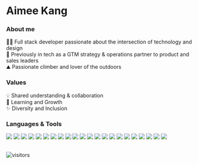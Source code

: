 # Aimee Kang

### About me 
👩‍💻 Full stack developer passionate about the intersection of technology and design <br>
🤝 Previously in tech as a GTM strategy & operations partner to product and sales leaders <br>
⛰️ Passionate climber and lover of the outdoors <br>


### Values
💡 Shared understanding & collaboration <br>
🚀 Learning and Growth <br>
✨ Diversity and Inclusion <br>


<!--
<p align="left">
<img src="https://cdn.jsdelivr.net/gh/devicons/devicon/icons/javascript/javascript-original.svg" width="45" height="45" />     
<img src="https://cdn.jsdelivr.net/gh/devicons/devicon/icons/react/react-original.svg" width="45" height="45" />
<img src="https://cdn.jsdelivr.net/gh/devicons/devicon/icons/nodejs/nodejs-original-wordmark.svg" width="45" height="45" />  
<img src="https://cdn.jsdelivr.net/gh/devicons/devicon/icons/express/express-original.svg" width="45" height="45" /> 
<img src="https://cdn.jsdelivr.net/gh/devicons/devicon/icons/postgresql/postgresql-plain-wordmark.svg" width="45" height="45" />
<img src="https://cdn.jsdelivr.net/gh/devicons/devicon/icons/mysql/mysql-original-wordmark.svg" width="45" height="45" />
<img src="https://cdn.jsdelivr.net/gh/devicons/devicon/icons/npm/npm-original-wordmark.svg" width="45" height="45" />
<img src="https://cdn.jsdelivr.net/gh/devicons/devicon/icons/redis/redis-plain-wordmark.svg" width="45" height="45" />          
<img src="https://cdn.jsdelivr.net/gh/devicons/devicon/icons/nginx/nginx-original.svg" width="45" height="45" />  
<img src="https://cdn.jsdelivr.net/gh/devicons/devicon/icons/git/git-original.svg" width="45" height="45" />  
<img src="https://cdn.jsdelivr.net/gh/devicons/devicon/icons/babel/babel-original.svg" width="45" height="45" />
<img src="https://cdn.jsdelivr.net/gh/devicons/devicon/icons/amazonwebservices/amazonwebservices-original-wordmark.svg" width="45" height="45" />          
</p>        
-->
          

### Languages & Tools
<div align='left'>
<img src='https://img.shields.io/badge/javascript-%23323330.svg?style=for-the-badge&logo=javascript&logoColor=%23F7DF1E' />
<img src="https://img.shields.io/badge/React-20232A?style=for-the-badge&logo=react&logoColor=61DAFB" />
<img src="https://img.shields.io/badge/react_native-%2320232a.svg?style=for-the-badge&logo=react&logoColor=%2361DAFB" />
<img src="https://img.shields.io/badge/Webpack-8DD6F9?style=for-the-badge&logo=Webpack&logoColor=white" />
<img src="https://img.shields.io/badge/Babel-F9DC3E?style=for-the-badge&logo=babel&logoColor=white" />
<img src='https://img.shields.io/badge/html5-%23E34F26.svg?style=for-the-badge&logo=html5&logoColor=white' />
<img src='https://img.shields.io/badge/css3-%231572B6.svg?style=for-the-badge&logo=css3&logoColor=white' />
<img src='https://img.shields.io/badge/Node.js-339933.svg?style=for-the-badge&logo=nodedotjs&logoColor=white' />
<img src='https://img.shields.io/badge/Express-000000.svg?style=for-the-badge&logo=Express&logoColor=white' />
<img src='https://img.shields.io/badge/PostgreSQL-4169E1.svg?style=for-the-badge&logo=PostgreSQL&logoColor=white' />
<img src="https://img.shields.io/badge/MongoDB-4EA94B?style=for-the-badge&logo=mongodb&logoColor=white" />
<img src="https://img.shields.io/badge/mysql-%2300f.svg?style=for-the-badge&logo=mysql&logoColor=white" />
<img src="https://img.shields.io/badge/redis-%23DD0031.svg?style=for-the-badge&logo=redis&logoColor=white" />
<img src="https://img.shields.io/badge/nginx-%23009639.svg?style=for-the-badge&logo=nginx&logoColor=white" />
<img src="https://img.shields.io/badge/AWS-%23FF9900.svg?style=for-the-badge&logo=amazon-aws&logoColor=white" />
<img src="https://img.shields.io/badge/NPM-%23CB3837.svg?style=for-the-badge&logo=npm&logoColor=white" />
<img src="https://img.shields.io/badge/Expo-%2320232a.svg?&style=for-the-badge&logo=expo&logoColor=blue" />
<img src="https://img.shields.io/badge/-jest-%23C21325?style=for-the-badge&logo=jest&logoColor=white" />
<img src="https://img.shields.io/badge/git-%23F05033.svg?style=for-the-badge&logo=git&logoColor=white" />
<img src="https://img.shields.io/badge/Figma-F24E1E?style=for-the-badge&logo=figma&logoColor=white" />
<img src='https://img.shields.io/badge/styled--components-DB7093?style=for-the-badge&logo=styled-components&logoColor=white' />
<img src="https://img.shields.io/badge/eslint-3A33D1?style=for-the-badge&logo=eslint&logoColor=white" />
</div>
          

<br />

![visitors](https://visitor-badge.glitch.me/badge?page_id=aimeekang&left_color=black&right_color=blue)


<!--
**aimeekang/aimeekang** is a ✨ _special_ ✨ repository because its `README.md` (this file) appears on your GitHub profile.

Here are some ideas to get you started:

- :star: I recently wrapped up a 12-week program with Hack Reactor in March 2023.
- 🌱 I’m currently learning ...
- 👯 I’m looking to collaborate on ...
- 💬 Ask me about ...
- 😄 Pronouns: ...
- ⚡ Fun fact: ...
-->
